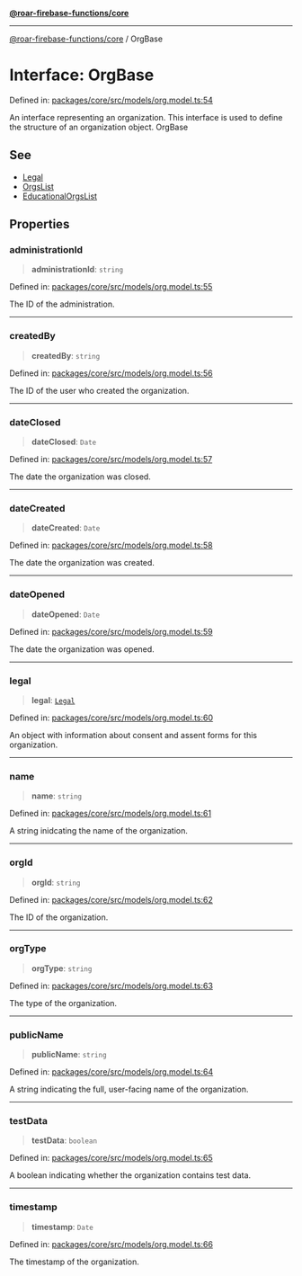 [**@roar-firebase-functions/core**](../README.md)

---

[@roar-firebase-functions/core](../README.md) / OrgBase

# Interface: OrgBase

Defined in: [packages/core/src/models/org.model.ts:54](https://github.com/yeatmanlab/roar-firebase-functions/blob/0fc701649174b7557e55644b1065be2fa3d3d7ca/packages/core/src/models/org.model.ts#L54)

An interface representing an organization.
This interface is used to define the structure of an organization object.
OrgBase

## See

- [Legal](Legal.md)
- [OrgsList](OrgsList.md)
- [EducationalOrgsList](EducationalOrgsList.md)

## Properties

### administrationId

> **administrationId**: `string`

Defined in: [packages/core/src/models/org.model.ts:55](https://github.com/yeatmanlab/roar-firebase-functions/blob/0fc701649174b7557e55644b1065be2fa3d3d7ca/packages/core/src/models/org.model.ts#L55)

The ID of the administration.

---

### createdBy

> **createdBy**: `string`

Defined in: [packages/core/src/models/org.model.ts:56](https://github.com/yeatmanlab/roar-firebase-functions/blob/0fc701649174b7557e55644b1065be2fa3d3d7ca/packages/core/src/models/org.model.ts#L56)

The ID of the user who created the organization.

---

### dateClosed

> **dateClosed**: `Date`

Defined in: [packages/core/src/models/org.model.ts:57](https://github.com/yeatmanlab/roar-firebase-functions/blob/0fc701649174b7557e55644b1065be2fa3d3d7ca/packages/core/src/models/org.model.ts#L57)

The date the organization was closed.

---

### dateCreated

> **dateCreated**: `Date`

Defined in: [packages/core/src/models/org.model.ts:58](https://github.com/yeatmanlab/roar-firebase-functions/blob/0fc701649174b7557e55644b1065be2fa3d3d7ca/packages/core/src/models/org.model.ts#L58)

The date the organization was created.

---

### dateOpened

> **dateOpened**: `Date`

Defined in: [packages/core/src/models/org.model.ts:59](https://github.com/yeatmanlab/roar-firebase-functions/blob/0fc701649174b7557e55644b1065be2fa3d3d7ca/packages/core/src/models/org.model.ts#L59)

The date the organization was opened.

---

### legal

> **legal**: [`Legal`](Legal.md)

Defined in: [packages/core/src/models/org.model.ts:60](https://github.com/yeatmanlab/roar-firebase-functions/blob/0fc701649174b7557e55644b1065be2fa3d3d7ca/packages/core/src/models/org.model.ts#L60)

An object with information about consent and assent forms for this organization.

---

### name

> **name**: `string`

Defined in: [packages/core/src/models/org.model.ts:61](https://github.com/yeatmanlab/roar-firebase-functions/blob/0fc701649174b7557e55644b1065be2fa3d3d7ca/packages/core/src/models/org.model.ts#L61)

A string inidcating the name of the organization.

---

### orgId

> **orgId**: `string`

Defined in: [packages/core/src/models/org.model.ts:62](https://github.com/yeatmanlab/roar-firebase-functions/blob/0fc701649174b7557e55644b1065be2fa3d3d7ca/packages/core/src/models/org.model.ts#L62)

The ID of the organization.

---

### orgType

> **orgType**: `string`

Defined in: [packages/core/src/models/org.model.ts:63](https://github.com/yeatmanlab/roar-firebase-functions/blob/0fc701649174b7557e55644b1065be2fa3d3d7ca/packages/core/src/models/org.model.ts#L63)

The type of the organization.

---

### publicName

> **publicName**: `string`

Defined in: [packages/core/src/models/org.model.ts:64](https://github.com/yeatmanlab/roar-firebase-functions/blob/0fc701649174b7557e55644b1065be2fa3d3d7ca/packages/core/src/models/org.model.ts#L64)

A string indicating the full, user-facing name of the organization.

---

### testData

> **testData**: `boolean`

Defined in: [packages/core/src/models/org.model.ts:65](https://github.com/yeatmanlab/roar-firebase-functions/blob/0fc701649174b7557e55644b1065be2fa3d3d7ca/packages/core/src/models/org.model.ts#L65)

A boolean indicating whether the organization contains test data.

---

### timestamp

> **timestamp**: `Date`

Defined in: [packages/core/src/models/org.model.ts:66](https://github.com/yeatmanlab/roar-firebase-functions/blob/0fc701649174b7557e55644b1065be2fa3d3d7ca/packages/core/src/models/org.model.ts#L66)

The timestamp of the organization.
